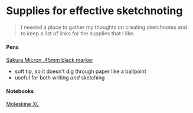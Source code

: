 # Supplies for effective sketchnoting
> I needed a place to gather my thoughts on creating sketchnotes and to keep a list of links for the supplies that I like.

#### Pens
[Sakura Micron .45mm black marker](http://amzn.com/B007OQ2RPE)
- soft tip, so it doesn't dig through paper like a ballpoint
- useful for both writing _and_ sketching

#### Notebooks
[Moleskine XL](http://amzn.com/8883707265)
